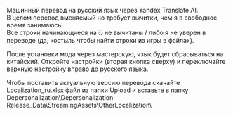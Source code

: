 Машинный перевод на русский язык через Yandex Translate AI.  
В целом перевод вменяемый но требует вычитки, чем я в свободное время занимаюсь.  
Все строки начинающиеся на ඞ не вычитаны / либо я не уверен в переводе (да, костыль чтобы найти строки из игры в файлах).

После установки мода через мастерскую, язык будет сбрасываться на китайский. Откройте настройки (вторая кнопка сверху) и переключайте верхную настройку вправо до русского языка.

Чтобы поставить актуальную версию перевода скачайте Localization_ru.xlsx файл из папки Upload и вставьте в папку Depersonalization\Depersonalization-Release_Data\StreamingAssets\OtherLocalization\
